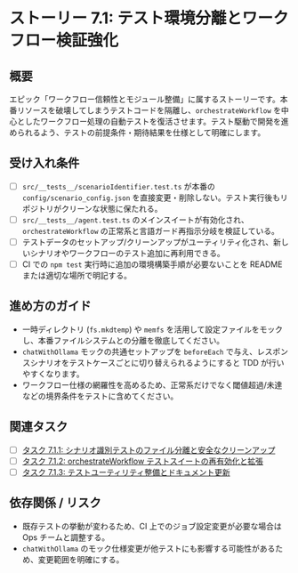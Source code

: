# ストーリー 7.1: テスト環境分離とワークフロー検証強化

## 概要
エピック「ワークフロー信頼性とモジュール整備」に属するストーリーです。本番リソースを破壊してしまうテストコードを隔離し、`orchestrateWorkflow` を中心としたワークフロー処理の自動テストを復活させます。テスト駆動で開発を進められるよう、テストの前提条件・期待結果を仕様として明確にします。

## 受け入れ条件
- [ ] `src/__tests__/scenarioIdentifier.test.ts` が本番の `config/scenario_config.json` を直接変更・削除しない。テスト実行後もリポジトリがクリーンな状態に保たれる。
- [ ] `src/__tests__/agent.test.ts` のメインスイートが有効化され、`orchestrateWorkflow` の正常系と言語ガード再指示分岐を検証している。
- [ ] テストデータのセットアップ/クリーンアップがユーティリティ化され、新しいシナリオやワークフローのテスト追加に再利用できる。
- [ ] CI での `npm test` 実行時に追加の環境構築手順が必要ないことを README または適切な場所で明記する。

## 進め方のガイド
- 一時ディレクトリ (`fs.mkdtemp`) や `memfs` を活用して設定ファイルをモックし、本番ファイルシステムとの分離を徹底してください。
- `chatWithOllama` モックの共通セットアップを `beforeEach` で与え、レスポンスシナリオをテストケースごとに切り替えられるようにすると TDD が行いやすくなります。
- ワークフロー仕様の網羅性を高めるため、正常系だけでなく閾値超過/未達などの境界条件をテストに含めてください。

## 関連タスク
* [ ] [タスク 7.1.1: シナリオ識別テストのファイル分離と安全なクリーンアップ](task_7_1_1_isolate_scenario_identifier_tests.md)
* [ ] [タスク 7.1.2: orchestrateWorkflow テストスイートの再有効化と拡張](task_7_1_2_restore_orchestrate_workflow_tests.md)
* [ ] [タスク 7.1.3: テストユーティリティ整備とドキュメント更新](task_7_1_3_test_utilities_and_docs.md)

## 依存関係 / リスク
- 既存テストの挙動が変わるため、CI 上でのジョブ設定変更が必要な場合は Ops チームと調整する。
- `chatWithOllama` のモック仕様変更が他テストにも影響する可能性があるため、変更範囲を明確にする。
